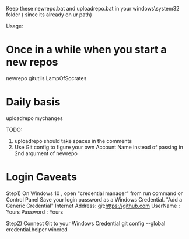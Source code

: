 
Keep these newrepo.bat and uploadrepo.bat in your windows\system32 folder ( since its already on ur path)

Usage:
# Once in a while when you start a new repos
newrepo gitutils LampOfSocrates


# Daily basis 
uploadrepo mychanges


TODO:
1. uploadrepo should take spaces in the comments
2. Use Git config to figure your own Account Name instead of passing in 2nd argument of newrepo


Login Caveats
===============
Step1) 
On Windows 10 , open "credential manager" from run command or Control Panel
Save your login password as a Windows Credential.
"Add a Generic Credential"
Internet Address: git:https://github.com
UserName : Yours
Password : Yours

Step2) Connect Git to your Windows Credential
git config --global credential.helper wincred



